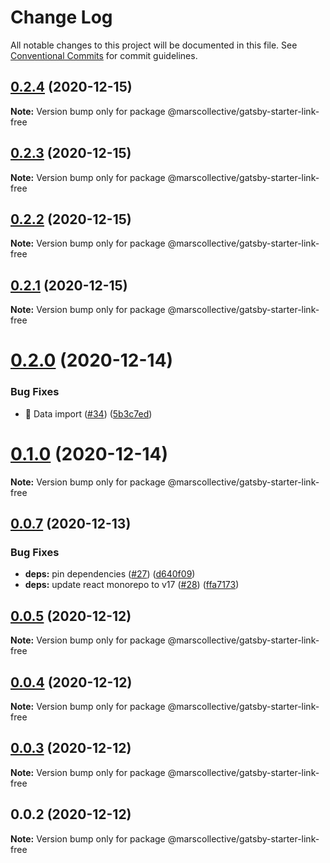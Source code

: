 # Change Log

All notable changes to this project will be documented in this file.
See [Conventional Commits](https://conventionalcommits.org) for commit guidelines.

## [0.2.4](https://github.com/marscollective/gatsby-themes/compare/@marscollective/gatsby-starter-link-free@0.2.1...@marscollective/gatsby-starter-link-free@0.2.4) (2020-12-15)

**Note:** Version bump only for package @marscollective/gatsby-starter-link-free





## [0.2.3](https://github.com/marscollective/gatsby-themes/compare/@marscollective/gatsby-starter-link-free@0.2.1...@marscollective/gatsby-starter-link-free@0.2.3) (2020-12-15)

**Note:** Version bump only for package @marscollective/gatsby-starter-link-free





## [0.2.2](https://github.com/marscollective/gatsby-themes/compare/@marscollective/gatsby-starter-link-free@0.2.1...@marscollective/gatsby-starter-link-free@0.2.2) (2020-12-15)

**Note:** Version bump only for package @marscollective/gatsby-starter-link-free





## [0.2.1](https://github.com/marscollective/gatsby-theme-jdoe/compare/@marscollective/gatsby-starter-link-free@0.2.0...@marscollective/gatsby-starter-link-free@0.2.1) (2020-12-15)

**Note:** Version bump only for package @marscollective/gatsby-starter-link-free





# [0.2.0](https://github.com/marscollective/gatsby-theme-jdoe/compare/@marscollective/gatsby-starter-link-free@0.1.0...@marscollective/gatsby-starter-link-free@0.2.0) (2020-12-14)


### Bug Fixes

* 🐛 Data import ([#34](https://github.com/marscollective/gatsby-theme-jdoe/issues/34)) ([5b3c7ed](https://github.com/marscollective/gatsby-theme-jdoe/commit/5b3c7eda09079aa827642d01594c280b7225bb3e))





# [0.1.0](https://github.com/marscollective/gatsby-theme-jdoe/compare/@marscollective/gatsby-starter-link-free@0.0.7...@marscollective/gatsby-starter-link-free@0.1.0) (2020-12-14)

**Note:** Version bump only for package @marscollective/gatsby-starter-link-free





## [0.0.7](https://github.com/marscollective/gatsby-theme-jdoe/compare/@marscollective/gatsby-starter-link-free@0.0.6...@marscollective/gatsby-starter-link-free@0.0.7) (2020-12-13)


### Bug Fixes

* **deps:** pin dependencies ([#27](https://github.com/marscollective/gatsby-theme-jdoe/issues/27)) ([d640f09](https://github.com/marscollective/gatsby-theme-jdoe/commit/d640f097df149d53a1f8254cff7b7593836bbd03))
* **deps:** update react monorepo to v17 ([#28](https://github.com/marscollective/gatsby-theme-jdoe/issues/28)) ([ffa7173](https://github.com/marscollective/gatsby-theme-jdoe/commit/ffa71730f668b79d9f0d9edb559ab1619ee22af0))





## [0.0.5](https://github.com/marscollective/gatsby-theme-jdoe/compare/@marscollective/gatsby-starter-link-free@0.0.4...@marscollective/gatsby-starter-link-free@0.0.5) (2020-12-12)

**Note:** Version bump only for package @marscollective/gatsby-starter-link-free





## [0.0.4](https://github.com/marscollective/gatsby-theme-jdoe/compare/@marscollective/gatsby-starter-link-free@0.0.3...@marscollective/gatsby-starter-link-free@0.0.4) (2020-12-12)

**Note:** Version bump only for package @marscollective/gatsby-starter-link-free





## [0.0.3](https://github.com/marscollective/gatsby-theme-jdoe/compare/@marscollective/gatsby-starter-link-free@0.0.2...@marscollective/gatsby-starter-link-free@0.0.3) (2020-12-12)

**Note:** Version bump only for package @marscollective/gatsby-starter-link-free





## 0.0.2 (2020-12-12)

**Note:** Version bump only for package @marscollective/gatsby-starter-link-free

